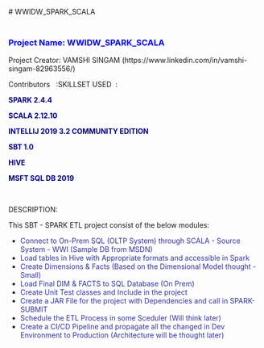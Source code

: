 <p># WWIDW_SPARK_SCALA</p>
<h3><span style="color: #0000ff;"><br />Project Name: <strong>WWIDW_SPARK_SCALA</strong></span></h3>
<p>Project Creator: VAMSHI SINGAM (https://www.linkedin.com/in/vamshi-singam-82963556/)</p>
<p>Contributors&nbsp; &nbsp;:SKILLSET USED&nbsp; :&nbsp; &nbsp; &nbsp; &nbsp; &nbsp; &nbsp;</p>
<p><span style="color: #000080;"><strong>SPARK 2.4.4&nbsp; &nbsp; &nbsp; &nbsp; &nbsp; &nbsp;</strong></span></p>
<p><span style="color: #000080;"><strong>SCALA 2.12.10</strong></span></p>
<p><span style="color: #000080;"><strong>INTELLIJ 2019 3.2 COMMUNITY EDITION&nbsp; &nbsp; &nbsp; &nbsp; &nbsp; &nbsp;</strong></span></p>
<p><span style="color: #000080;"><strong>SBT 1.0&nbsp;</strong></span></p>
<p><span style="color: #000080;"><strong>HIVE</strong></span></p>
<p><span style="color: #000080;"><strong>MSFT SQL DB 2019&nbsp;</strong> &nbsp;</span></p>
<p>&nbsp;</p>
<p>DESCRIPTION:</p>
<p>This SBT - SPARK ETL project consist of the below modules:</p>
<ul>
<li><span style="color: #333399;">Connect to On-Prem SQL (OLTP System) through SCALA - Source System - WWI (Sample DB from MSDN)</span></li>
<li><span style="color: #333399;">Load tables in Hive with Appropriate formats and accessible in Spark</span></li>
<li><span style="color: #333399;">Create Dimensions &amp; Facts (Based on the Dimensional Model thought - Small)</span></li>
<li><span style="color: #333399;">Load Final DIM &amp; FACTS to SQL Database (On Prem)</span></li>
<li><span style="color: #333399;">Create Unit Test classes and Include in the project</span></li>
<li><span style="color: #333399;">Create a JAR File for the project with Dependencies and call in SPARK-SUBMIT</span></li>
<li><span style="color: #333399;">Schedule the ETL Process in some Sceduler (Will think later)</span></li>
<li><span style="color: #333399;">Create a CI/CD Pipeline and propagate all the changed in Dev Environment to Production (Architecture will be thought later)</span></li>
</ul>
